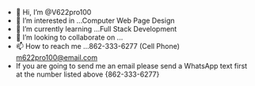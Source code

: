 - 👋 Hi, I’m @V622pro100
- 👀 I’m interested in ...Computer Web Page Design  
- 🌱 I’m currently learning ...Full Stack Development
- 💞️ I’m looking to collaborate on ...
- 📫 How to reach me ...862-333-6277 (Cell Phone) m622pro100@email.com
- If you are going to send me an email please send a WhatsApp text first at the number listed above {862-333-6277}

<!---
V622pro100/V622pro100 is a ✨ special ✨ repository because its `README.md` (this file) appears on your GitHub profile.
You can click the Preview link to take a look at your changes.
--->
